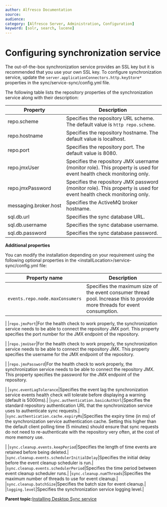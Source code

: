 ```yaml
---
author: Alfresco Documentation
source: 
audience: 
category: [Alfresco Server, Administration, Configuration]
keyword: [solr, search, lucene]
---
```


# Configuring synchronization service

The out-of-the-box synchronization service provides an SSL key but it is recommended that you use your own SSL key. To configure synchronization service, update the `server.applicationConnectors.http.keyStore*` properties in the sync/service-sync/config.yml file.

The following table lists the repository properties of the synchronization service along with their description:

|Property|Description|
|--------|-----------|
|repo.scheme|Specifies the repository URL scheme. The default value is `http repo.scheme`.|
|repo.hostname|Specifies the repository hostname. The default value is localhost.|
|repo.port|Specifies the repository port. The default value is 8080.|
|repo.jmxUser|Specifies the repository JMX username \(monitor role\). This property is used for event health check monitoring only.|
|repo.jmxPassword|Specifies the repository JMX password \(monitor role\). This property is used for event health check monitoring only.|
|messaging.broker.host|Specifies the ActiveMQ broker hostname.|
|sql.db.url|Specifies the sync database URL.|
|sql.db.username|Specifies the sync database username.|
|sql.db.password|Specifies the sync database password.|

**Additional properties**

You can modify the installation depending on your requirement using the following optional properties in the <installLocation\>/service-sync/config.yml file:

|Property name|Description|
|-------------|-----------|
|`events.repo.node.maxConsumers`|Specifies the maximum size of the event consumer thread pool. Increase this to provide more threads for event consumption.

|
|`repo.jmxPort`|For the health check to work properly, the synchronization service needs to be able to connect the repository JMX port. This property specifies the port number for the JMX endpoint of the repository.

|
|`repo.jmxUser`|For the health check to work properly, the synchronization service needs to be able to connect the repository JMX. This property specifies the username for the JMX endpoint of the repository.

|
|`repo.jmxPassword`|For the health check to work properly, the synchronization service needs to be able to connect the repository JMX. This property specifies the password for the JMX endpoint of the repository.

|
|`sync.eventLagTolerance`|Specifies the event lag the synchronization service events health check will tolerate before displaying a warning \(default is 5000ms\).|
|`sync.authentication.basicAuthUrl`|Specifies the standard repository authentication URL that the synchronization service uses to authenticate sync requests.|
|`sync.authentication.cache.expiryMs`|Specifies the expiry time \(in ms\) of the synchronization service authentication cache. Setting this higher than the default client polling time \(5 minutes\) should ensure that sync requests do not need to re-authenticate with the repository very often, at the cost of more memory use.

|
|`sync.cleanup.events.keepPeriod`|Specifies the length of time events are retained before being deleted.|
|`sync.cleanup.events.schedulerInitialDelay`|Specifies the initial delay before the event cleanup scheduler is run.|
|`sync.cleanup.events.schedulerPeriod`|Specifies the time period between event cleanup scheduler runs.|
|`sync.cleanup.numThreads`|Specifies the maximum number of threads to use for event cleanup.|
|`sync.cleanup.batchSize`|Specifies the batch size for event cleanup.|
|`logging.level`|Specifies the synchronization service logging level.|

**Parent topic:**[Installing Desktop Sync service](../tasks/desktop-sync-install.md)


